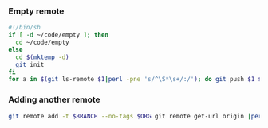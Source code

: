 ### Empty remote
```sh
#!/bin/sh
if [ -d ~/code/empty ]; then
  cd ~/code/empty
else
  cd $(mktemp -d)
  git init
fi
for a in $(git ls-remote $1|perl -pne 's/^\S*\s+/:/'); do git push $1 $a 2>/dev/null & done
```

### Adding another remote
```sh
git remote add -t $BRANCH --no-tags $ORG git remote get-url origin |perl -pne 's{:.*/}{:'$ORG'/}'
```